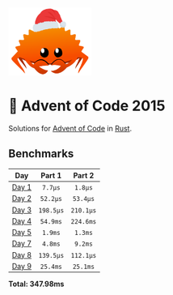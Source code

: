 <img src="./.assets/christmas_ferris.png" width="164">

# 🎄 Advent of Code 2015

Solutions for [Advent of Code](https://adventofcode.com/) in [Rust](https://www.rust-lang.org/).

<!--- advent_readme_stars table --->

<!--- benchmarking table --->
## Benchmarks

| Day | Part 1 | Part 2 |
| :---: | :---: | :---:  |
| [Day 1](./src/bin/01.rs) | `7.7µs` | `1.8µs` |
| [Day 2](./src/bin/02.rs) | `52.2µs` | `53.4µs` |
| [Day 3](./src/bin/03.rs) | `198.5µs` | `210.1µs` |
| [Day 4](./src/bin/04.rs) | `54.9ms` | `224.6ms` |
| [Day 5](./src/bin/05.rs) | `1.9ms` | `1.3ms` |
| [Day 7](./src/bin/07.rs) | `4.8ms` | `9.2ms` |
| [Day 8](./src/bin/08.rs) | `139.5µs` | `112.1µs` |
| [Day 9](./src/bin/09.rs) | `25.4ms` | `25.1ms` |

**Total: 347.98ms**
<!--- benchmarking table --->
